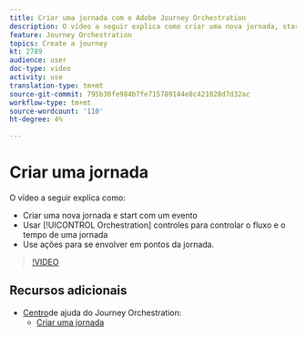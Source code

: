 ```yaml
---
title: Criar uma jornada com o Adobe Journey Orchestration
description: O vídeo a seguir explica como criar uma nova jornada, start com um evento, usar controles de orquestrações para controlar o fluxo e o tempo de uma jornada, e usar Ações para participar de pontos da jornada.
feature: Journey Orchestration
topics: Create a journey
kt: 2789
audience: user
doc-type: video
activity: use
translation-type: tm+mt
source-git-commit: 795b30fe984b7fe715789144e8c421028d7d32ac
workflow-type: tm+mt
source-wordcount: '110'
ht-degree: 4%

---
```



# Criar uma jornada

O vídeo a seguir explica como:

* Criar uma nova jornada e start com um evento
* Usar [!UICONTROL Orchestration] controles para controlar o fluxo e o tempo de uma jornada
* Use ações para se envolver em pontos da jornada.

>[!VIDEO](https://video.tv.adobe.com/v/29696?quality=12)

## Recursos adicionais

* [Centro](https://docs.adobe.com/content/help/en/journeys/using/journey-orchestration-home.html)de ajuda do Journey Orchestration:
   * [Criar uma jornada](https://docs.adobe.com/content/help/en/journeys/using/building-journeys/about-journey-building/journey.html)
